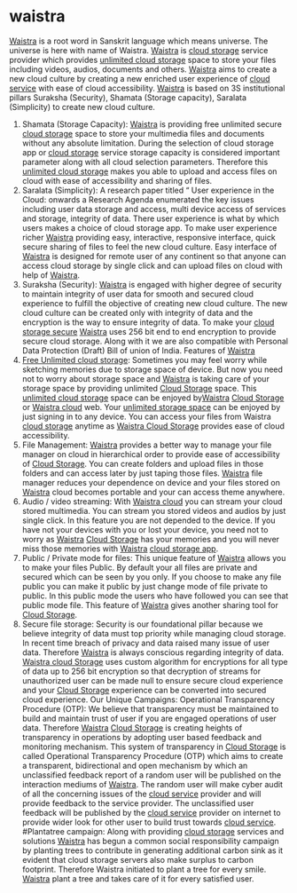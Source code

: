 # waistra
[Waistra](http://waistra.com) is a root word in Sanskrit language which means universe. The universe is here with name of Waistra. [Waistra](http://waistra.com) is [cloud storage](https://www.waistra.com) service provider which provides [unlimited cloud storage](https://play.google.com/store/apps/details?id=com.waistra) space to store your files including videos, audios, documents and others. [Waistra](https://play.google.com/store/apps/details?id=com.waistra) aims to create a new cloud culture by creating a new enriched user experience of [cloud service](http://waistra.com) with ease of cloud accessibility. [Waistra](https://play.google.com/store/apps/details?id=com.waistra&hl=en_IN) is based on 3S institutional pillars Suraksha (Security), Shamata (Storage capacity), Saralata (Simplicity) to create new cloud culture. 
1.	Shamata (Storage Capacity): [Waistra](http://waistra.com) is providing free unlimited secure [cloud storage](http://waistra.com) space to store your multimedia files and documents without any absolute limitation. During the selection of cloud storage app or [cloud storage](https://waistra.com) service storage capacity is considered important parameter along with all cloud selection parameters. Therefore this [unlimited cloud storage](http://waistra.com) makes you able to upload and access files on cloud with ease of accessibility and sharing of files.
2.	Saralata (Simplicity): A research paper titled “ User experience in the Cloud: onwards a Research Agenda enumerated the key issues including user data storage and access, multi device access of services and storage, integrity of data. There user experience is what by which users makes a choice of cloud storage app. To make user experience richer [Waistra](https://play.google.com/store/apps/details?id=com.waistra&hl=en_IN) providing easy, interactive, responsive interface, quick secure sharing of files to feel the new cloud culture. Easy interface of [Waistra](http://waistra.com) is designed for remote user of any continent so that anyone can access cloud storage by single click and can upload files on cloud with help of [Waistra](http://waistra.com). 
3.	 Suraksha (Security): [Waistra](http://waistra.com) is engaged with higher degree of security to maintain integrity of user data for smooth and secured cloud experience to fulfill the objective of creating new cloud culture. The new cloud culture can be created only with integrity of data and the encryption is the way to ensure integrity of data. To make your [cloud storage secure](https://waistra.com) [Waistra](http://waistra.com) uses 256 bit end to end encryption to provide secure cloud storage. Along with it we are also compatible with Personal Data Protection (Draft) Bill of union of India.
Features of [Waistra](http://waistra.com)
1.	[Free Unlimited cloud storage](https://waistra.com): Sometimes you may feel worry while sketching memories due to storage space of device. But now you need not to worry about storage space and [Waistra](https://play.google.com/store/apps/details?id=com.waistra&hl=en_IN) is taking care of your storage space by providing unlimited [Cloud Storage](https://play.google.com/store/apps/details?id=com.waistra&hl=en_IN) space. This [unlimited cloud storage](http://waistra.com) space can be enjoyed by[Waistra](http://waistra.com) [Cloud Storage](https://play.google.com/store/apps/details?id=com.waistra&hl=en_IN) or [Waistra cloud](https://play.google.com/store/apps/details?id=com.waistra&hl=en_IN) web. Your [unlimited storage space](http://waistra.com) can be enjoyed by just signing in to any device. You can access your files from Waistra [cloud storage](https://play.google.com/store/apps/details?id=com.waistra) anytime as [Waistra Cloud Storage](http://waistra.com) provides ease of cloud accessibility.  
2.	File Management: [Waistra](http://waistra.com) provides a better way to manage your file manager on cloud in hierarchical order to provide ease of accessibility of [Cloud Storage](https://play.google.com/store/apps/details?id=com.waistra&hl=en_IN). You can create folders and upload files in those folders and can access later by just taping those files. [Waistra](http://waistra.com) file manager reduces your dependence on device and your files stored on [Waistra](https://play.google.com/store/apps/details?id=com.waistra&hl=en_IN) cloud becomes portable and your can access theme anywhere. 
3.	Audio / video streaming: With [Waistra cloud](https://play.google.com/store/apps/details?id=com.waistra&hl=en_IN) you can stream your cloud stored multimedia. You can stream you stored videos and audios by just single click. In this feature you are not depended to the device. If you have not your devices with you or lost your device, you need not to worry as [Waistra](https://play.google.com/store/apps/details?id=com.waistra&hl=en_IN) [Cloud Storage](https://play.google.com/store/apps/details?id=com.waistra&hl=en_IN) has your memories and you will never miss those memories with [Waistra](http://waistra.com) [cloud storage app](https://play.google.com/store/apps/details?id=com.waistra&hl=en_IN).
4.	Public / Private mode for files: This unique feature of [Waistra](https://play.google.com/store/apps/details?id=com.waistra&hl=en_IN) allows you to make your files Public. By default your all files are private and secured which can be seen by you only. If you choose to make any file public you can make it public by just change mode of file private to public. In this public mode the users who have followed you can see that public mode file. This feature of [Waistra](http://waistra.com) gives another sharing tool for [Cloud Storage](https://play.google.com/store/apps/details?id=com.waistra&hl=en_IN). 
5.	Secure file storage: Security is our foundational pillar because we believe integrity of data must top priority while managing cloud storage. In recent time breach of privacy and data raised many issue of user data. Therefore [Waistra](https://play.google.com/store/apps/details?id=com.waistra&hl=en_IN) is always conscious regarding integrity of data. [Waistra cloud Storage](https://play.google.com/store/apps/details?id=com.waistra&hl=en_IN) uses custom algorithm for encryptions for all type of data up to 256 bit encryption so that decryption of streams for unauthorized user can be made null to ensure secure cloud experience and your [Cloud Storage](https://play.google.com/store/apps/details?id=com.waistra&hl=en_IN) experience can be converted into secured cloud experience. 
Our Unique Campaigns: 
Operational Transparency Procedure (OTP): We believe that transparency must be maintained to build and maintain trust of user if you are engaged operations of user data. Therefore [Waistra](https://play.google.com/store/apps/details?id=com.waistra&hl=en_IN) [Cloud Storage](https://play.google.com/store/apps/details?id=com.waistra&hl=en_IN) is creating heights of transparency in operations by adopting user based feedback and monitoring mechanism. This system of transparency in [Cloud Storage](https://play.google.com/store/apps/details?id=com.waistra&hl=en_IN) is called Operational Transparency Procedure (OTP) which aims to create a transparent, bidirectional and open mechanism by which an unclassified feedback report of a random user will be published on the interaction mediums of [Waistra](https://play.google.com/store/apps/details?id=com.waistra&hl=en_IN). The random user will make cyber audit of all the concerning issues of the [cloud service](http://waistra.com) provider and will provide feedback to the service provider. The unclassified user feedback will be published by the [cloud service](http://waistra.com) provider on internet to provide wider look for other user to build trust towards [cloud service](https://play.google.com/store/apps/details?id=com.waistra&hl=en_IN).
#Plantatree campaign:  Along with providing [cloud storage](https://play.google.com/store/apps/details?id=com.waistra&hl=en_IN) services and solutions [Waistra](https://play.google.com/store/apps/details?id=com.waistra&hl=en_IN) has begun a common social responsibility campaign by planting trees to contribute in generating additional carbon sink as it evident that cloud storage servers also make surplus to carbon footprint. Therefore Waistra initiated to plant a tree for every smile. [Waistra](https://play.google.com/store/apps/details?id=com.waistra&hl=en_IN) plant a tree and takes care of it for every satisfied user. 
